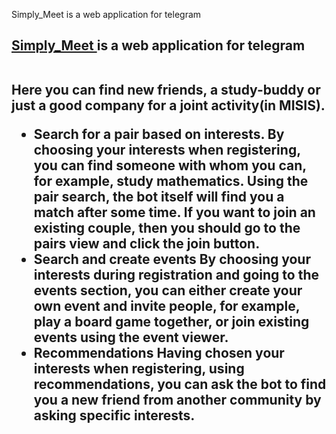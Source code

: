 Simply_Meet is a web application for telegram
<h2> <a href="https://t.me/Simply_Meet_Bot"> Simply_Meet </a> is a web application for telegram <br> <br>

Here you can find new friends, a study-buddy or just a good company for a joint activity(in MISIS).

- Search for a pair based on interests.
By choosing your interests when registering, you can find someone with whom you can, for example, study mathematics.
Using the pair search, the bot itself will find you a match after some time.
If you want to join an existing couple, then you should go to the pairs view and click the join button.
- Search and create events
By choosing your interests during registration and going to the events section,
you can either create your own event and invite people, for example,
play a board game together, or join existing events using the event viewer.
- Recommendations
Having chosen your interests when registering, using recommendations,
you can ask the bot to find you a new friend from another community by asking specific interests.
